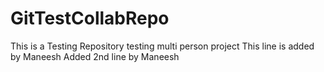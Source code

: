 # GitTestCollabRepo
This is a Testing Repository testing multi person project
This line is added by Maneesh
Added 2nd line by Maneesh
